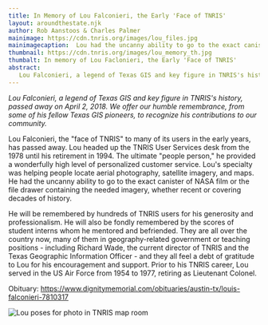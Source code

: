 ```yaml
---
title: In Memory of Lou Falconieri, the Early 'Face of TNRIS'
layout: aroundthestate.njk
author: Rob Aanstoos & Charles Palmer
mainimage: https://cdn.tnris.org/images/lou_files.jpg
mainimagecaption:  Lou had the uncanny ability to go to the exact canister of NASA film or the file drawer containing the needed imagery.
thumbnail: https://cdn.tnris.org/images/lou_memory_th.jpg
thumbalt: In memory of Lou Faclonieri, the Early 'Face of TNRIS'
abstract:
   Lou Falconieri, a legend of Texas GIS and key figure in TNRIS's history, recently passed. We offer our humble remembrance to recognize his contributions to our community.
---
```


<p class="lead"><em>Lou Falconieri, a legend of Texas GIS and key figure in TNRIS's history, passed away on April 2, 2018. We offer our humble remembrance, from some of his fellow Texas GIS pioneers, to recognize his contributions to our community.</em></p>

Lou Falconieri, the "face of TNRIS" to many of its users in the early years, has passed away. Lou headed up the TNRIS User Services desk from the 1978 until his retirement in 1994. The ultimate "people person," he provided a wonderfully high level of personalized customer service. Lou's specialty was helping people locate aerial photography, satellite imagery, and maps. He had the uncanny ability to go to the exact canister of NASA film or the file drawer containing the needed imagery, whether recent or covering decades of history. 

He will be remembered by hundreds of TNRIS users for his generosity and professionalism. He will also be fondly remembered by the scores of student interns whom he mentored and befriended. They are all over the country now, many of them in geography-related government or teaching positions - including Richard Wade, the current director of TNRIS and the Texas Geographic Information Officer - and they all feel a debt of gratitude to Lou for his encouragement and support. Prior to his TNRIS career, Lou served in the US Air Force from 1954 to 1977, retiring as Lieutenant Colonel.

<p class="lead">Obituary: <a href="https://www.dignitymemorial.com/obituaries/austin-tx/louis-falconieri-7810317">https://www.dignitymemorial.com/obituaries/austin-tx/louis-falconieri-7810317</a></p>

<img class="img-fluid" src="https://cdn.tnris.org/images/lou_memory.jpg" alt="Lou poses for photo in TNRIS map room">

